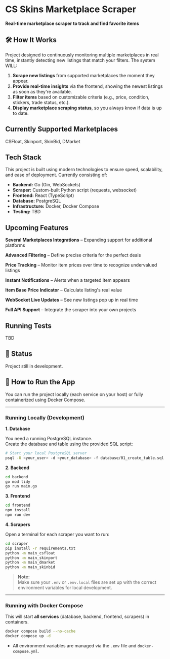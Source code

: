 # CS Skins Marketplace Scraper

**Real-time marketplace scraper to track and find favorite items**

## 🛠 How It Works

Project designed to continuously monitoring multiple marketplaces in real time, instantly detecting new listings that match your filters. The system WILL:

1. **Scrape new listings** from supported marketplaces the moment they appear.
2. **Provide real-time insights** via the frontend, showing the newest listings as soon as they're available.
3. **Filter items** based on customizable criteria (e.g., price, condition, stickers, trade status, etc.).
4. **Display marketplace scraping status**, so you always know if data is up to date.

## Currently Supported Marketplaces

CSFloat, Skinport, SkinBid, DMarket

## Tech Stack

This project is built using modern technologies to ensure speed, scalability, and ease of deployment. Currently consisting of:

- **Backend:** Go (Gin, WebSockets)
- **Scraper:** Custom-built Python script (requests, websocket)
- **Frontend:** React (TypeScript)
- **Database:** PostgreSQL
- **Infrastructure:** Docker, Docker Compose
- **Testing:** TBD

## Upcoming Features

**Several Marketplaces Integrations** – Expanding support for additional platforms

**Advanced Filtering** – Define precise criteria for the perfect deals

**Price Tracking** – Monitor item prices over time to recognize undervalued listings

**Instant Notifications** – Alerts when a targeted item appears

**Item Base Price Indicator** – Calculate listing's real value

**WebSocket Live Updates** – See new listings pop up in real time

**Full API Support** – Integrate the scraper into your own projects

## Running Tests

TBD

## 📌 Status

Project still in development.

## 🚀 How to Run the App

You can run the project locally (each service on your host) or fully containerized using Docker Compose.

---

### Running Locally (Development)

**1. Database**

You need a running PostgreSQL instance.  
Create the database and table using the provided SQL script:

```bash
# Start your local PostgreSQL server
psql -U <your_user> -d <your_database> -f database/01_create_table.sql
```

**2. Backend**

```bash
cd backend
go mod tidy
go run main.go
```

**3. Frontend**

```bash
cd frontend
npm install
npm run dev
```

**4. Scrapers**

Open a terminal for each scraper you want to run:

```bash
cd scraper
pip install -r requirements.txt
python -m main_csfloat
python -m main_skinport
python -m main_dmarket
python -m main_skinbid
```

> **Note:**  
> Make sure your `.env` or `.env.local` files are set up with the correct environment variables for local development.

---

### Running with Docker Compose

This will start **all services** (database, backend, frontend, scrapers) in containers.

```bash
docker compose build --no-cache
docker compose up -d
```

- All environment variables are managed via the `.env` file and `docker-compose.yml`.

